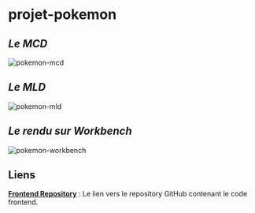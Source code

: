 # projet-pokemon

## _Le MCD_

![pokemon-mcd](https://github.com/user-attachments/assets/804a90a6-a97a-48a0-bc59-770facc5d4c7)


## _Le MLD_

![pokemon-mld](https://github.com/user-attachments/assets/dfc1c71f-93d8-4822-adca-37dc0806ea9a)


## _Le rendu sur Workbench_

![pokemon-workbench](https://github.com/user-attachments/assets/24837ef7-0a10-4de0-a87b-cb584d8950bd)


## Liens 

**[Frontend Repository](https://github.com/cedric-chimot/pokemon-angular)** : Le lien vers le repository GitHub contenant le code frontend.
